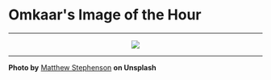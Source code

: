# Omkaar's Image of the Hour

---

<div align="center">

<a href="https://unsplash.com/photos/snow-covered-mountains-in-the-hazy-distance-X5nWClg-dY4">
  <img src="https://images.unsplash.com/photo-1748452478615-6f417bc4d29e?crop=entropy&cs=tinysrgb&fit=max&fm=jpg&ixid=M3w3NjA2Nzh8MHwxfHJhbmRvbXx8fHx8fHx8fDE3NDkzOTg0MDB8&ixlib=rb-4.1.0&q=80&w=1080" style="max-width:100%; height:auto;">
</a>



</div>

---

**Photo by** [Matthew Stephenson](https://unsplash.com/@matthewryanstephenson) **on Unsplash**
